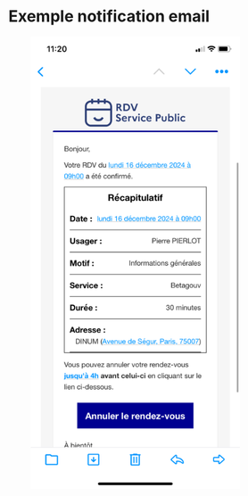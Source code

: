 # Exemple notification email

<figure><img src="../../.gitbook/assets/IMG_1280.PNG" alt="" width="375"><figcaption></figcaption></figure>

